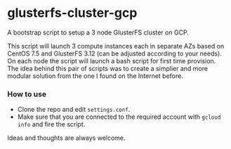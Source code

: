 # glusterfs-cluster-gcp
A bootstrap script to setup a 3 node GlusterFS cluster on GCP.

This script will launch 3 compute instances each in separate AZs based on CentOS 7.5 and GlusterFS 3.12 (can be adjusted according to your needs).
On each node the script will launch a bash script for first time provision.
The idea behind this pair of scripts was to create a simplier and more modular solution from the one I found on the Internet before.

### How to use
* Clone the repo and edit `settings.conf`.
* Make sure that you are connected to the required account with `gcloud info` and fire the script.


Ideas and thoughts are always welcome.
